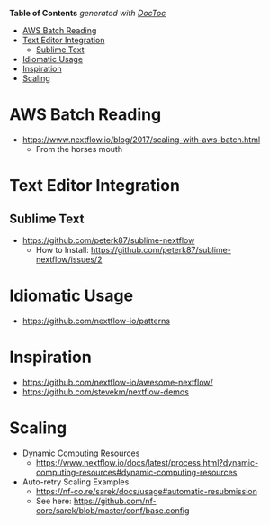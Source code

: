 <!-- START doctoc generated TOC please keep comment here to allow auto update -->
<!-- DON'T EDIT THIS SECTION, INSTEAD RE-RUN doctoc TO UPDATE -->
**Table of Contents**  *generated with [DocToc](https://github.com/thlorenz/doctoc)*

- [AWS Batch Reading](#aws-batch-reading)
- [Text Editor Integration](#text-editor-integration)
  - [Sublime Text](#sublime-text)
- [Idiomatic Usage](#idiomatic-usage)
- [Inspiration](#inspiration)
- [Scaling](#scaling)

<!-- END doctoc generated TOC please keep comment here to allow auto update -->

# AWS Batch Reading

-   https://www.nextflow.io/blog/2017/scaling-with-aws-batch.html
    -   From the horses mouth

# Text Editor Integration

## Sublime Text

-   https://github.com/peterk87/sublime-nextflow
    -   How to Install: https://github.com/peterk87/sublime-nextflow/issues/2

# Idiomatic Usage

-   https://github.com/nextflow-io/patterns

# Inspiration

-   https://github.com/nextflow-io/awesome-nextflow/
-   https://github.com/stevekm/nextflow-demos

# Scaling

-   Dynamic Computing Resources
    -   https://www.nextflow.io/docs/latest/process.html?dynamic-computing-resources#dynamic-computing-resources
-   Auto-retry Scaling Examples
    -   https://nf-co.re/sarek/docs/usage#automatic-resubmission
    -   See here: https://github.com/nf-core/sarek/blob/master/conf/base.config
